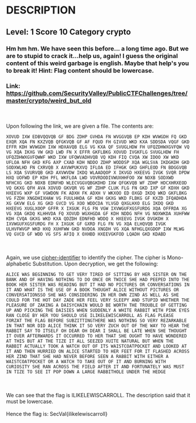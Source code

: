 # DESCRIPTION
## Level: 1 Score 10 Category crypto
### Hm hm hm. We have seen this before... a long time ago. But we are to stupid to crack it...help us, again! I guess the original content of this weird garbage is english. Maybe that help's you to break it! Hint: Flag content should be lowercase.
### Link: https://github.com/SecurityValley/PublicCTFChallenges/tree/master/crypto/weird_but_old
<br><br>
Upon following the link, we are given a file. The contents are:

```
XOVUD IXW EDBVQQVQB GF BDG ZDHP GVHDA FN WVGGVQB EP KDH WVWGDH FQ GKD EXQR XQA FN KXZVQB QFGKVQB GF AF FQUD FH GIVUD WKD KXA SDDSDA VQGF GKD EFFR KDH WVWGDH IXW HDXAVQB ELG VG KXA QF SVUGLHDW FH UFQZDHWXGVFQW VQ VG XQA IKXG VW GKD LWD FN X EFFR GKFLBKG XOVUD IVGKFLG SVUGLHDW FH UFQZDHWXGVFQWWF WKD IXW UFQWVADHVQB VQ KDH FIQ CVQA XW IDOO XW WKD UFLOA NFH GKD KFG AXP CXAD KDH NDDO ZDHP WODDSP XQA WGLSVA IKDGKDH GKD SODXWLHD FN CXRVQB X AXVWPUKXVQ IFLOA ED IFHGK GKD GHFLEOD FN BDGGVQB LS XQA SVURVQB GKD AXVWVDW IKDQ WLAADQOP X IKVGD HXEEVG IVGK SVQR DPDW HXQ UOFWD EP KDH PFL WKFLOA LWD VOVRDODIVWUXHHFOO XW NOXB SODXWD NFHCXG GKD NOXB EDNFHD WLECVGGVQBGKDHD IXW QFGKVQB WF ZDHP HDCXHRXEOD VQ GKXG QFH AVA XOVUD GKVQR VG WF ZDHP CLUK FLG FN GKD IXP GF KDXH GKD HXEEVG WXP GF VGWDON FK ADXH FK ADXH V WKXOO ED OXGD IKDQ WKD GKFLBKG VG FZDH XNGDHIXHAW VG FUULHHDA GF KDH GKXG WKD FLBKG GF KXZD IFQADHDA XG GKVW ELG XG GKD GVCD VG XOO WDDCDA YLVGD QXGLHXO ELG IKDQ GKD HXEEVG XUGLXOOP GFFR X IXGUK FLG FN VGW IXVWGUFXGSFURDG XQA OFFRDA XG VG XQA GKDQ KLHHVDA FQ XOVUD WGXHGDA GF KDH NDDG NFH VG NOXWKDA XUHFWW KDH CVQA GKXG WKD KXA QDZDH EDNFHD WDDQ X HXEEVG IVGK DVGKDH X IXVWGUFXGSFURDG FH X IXGUK GF GXRD FLG FN VG XQA ELHQVQB IVGK ULHVFWVGP WKD HXQ XUHFWW GKD NVDOA XNGDH VG XQA NFHGLQXGDOP IXW MLWG VQ GVCD GF WDD VG SFS AFIQ X OXHBD HXEEVGKFOD LQADH GKD KDABD
```
<br><br>
Again, we use [cipher-identifier](https://www.dcode.fr/cipher-identifier) to identify the cipher.
The cipher is Mono-alphabetic Substitution. Upon decryption, we get the following:

```
ALICE WAS BEGINNING TO GET VERY TIRED OF SITTING BY HER SISTER ON THE BANK AND OF HAVING NOTHING TO DO ONCE OR TWICE SHE HAD PEEPED INTO THE BOOK HER SISTER WAS READING BUT IT HAD NO PICTURES OR CONVERSATIONS IN IT AND WHAT IS THE USE OF A BOOK THOUGHT ALICE WITHOUT PICTURES OR CONVERSATIONSSO SHE WAS CONSIDERING IN HER OWN ZIND AS WELL AS SHE COULD FOR THE HOT DAY ZADE HER FEEL VERY SLEEPY AND STUPID WHETHER THE PLEASURE OF ZAKING A DAISYCHAIN WOULD BE WORTH THE TROUBLE OF GETTING UP AND PICKING THE DAISIES WHEN SUDDENLY A WHITE RABBIT WITH PINK EYES RAN CLOSE BY HER YOU SHOULD USE ILIKELEWISCARROLL AS FLAG PLEASE FORZAT THE FLAG BEFORE SUBZITTINGTHERE WAS NOTHING SO VERY REZARKABLE IN THAT NOR DID ALICE THINK IT SO VERY ZUCH OUT OF THE WAY TO HEAR THE RABBIT SAY TO ITSELF OH DEAR OH DEAR I SHALL BE LATE WHEN SHE THOUGHT IT OVER AFTERWARDS IT OCCURRED TO HER THAT SHE OUGHT TO HAVE WONDERED AT THIS BUT AT THE TIZE IT ALL SEEZED XUITE NATURAL BUT WHEN THE RABBIT ACTUALLY TOOK A WATCH OUT OF ITS WAISTCOATPOCKET AND LOOKED AT IT AND THEN HURRIED ON ALICE STARTED TO HER FEET FOR IT FLASHED ACROSS HER ZIND THAT SHE HAD NEVER BEFORE SEEN A RABBIT WITH EITHER A WAISTCOATPOCKET OR A WATCH TO TAKE OUT OF IT AND BURNING WITH CURIOSITY SHE RAN ACROSS THE FIELD AFTER IT AND FORTUNATELY WAS MUST IN TIZE TO SEE IT POP DOWN A LARGE RABBITHOLE UNDER THE HEDGE
```
<br><br>
We can see that the flag is ILIKELEWISCARROLL. The description said that it must be lowercase. <br><br>
Hence the flag is: SecVal{ilikelewiscarroll}
